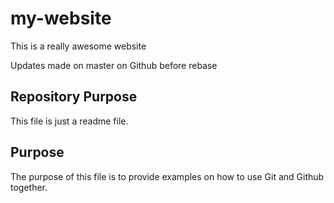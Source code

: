 # my-website

This is a really awesome website

Updates made on master on Github before rebase

## Repository Purpose

This file is just a readme file.

## Purpose

The purpose of this file is to provide examples 
on how to use Git and Github together.